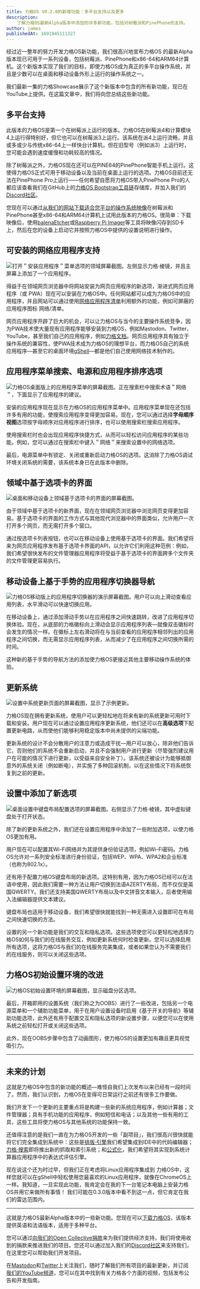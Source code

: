 ```yaml
---
title: 力格OS V0.2.0的新增功能：多平台支持以及更多
description:
    了解力格OS最新Alpha版本中添加的许多新功能，包括对树莓派和PinePhone的支持。
author: james
publishedAt: 1691945111327
---
```


经过近一整年的努力开发力格OS新功能，我们很高兴地宣布力格OS 的最新Alpha版本现已可用于一系列设备，包括树莓派、PinePhone和x86-64和ARM64计算机。这个新版本实现了我们的目标，即使力格OS成为真正的多平台操作系统，并且是少数可以在桌面和移动设备外形上运行的操作系统之一。

我们最新一集的力格Showcase展示了这个新版本中包含的所有新功能，现已在YouTube上提供。在这篇文章中，我们将向您总结这些新功能。

<!-- TODO: Add YouTube link -->

## 多平台支持
<!-- TODO: Add image -->

此版本的力格OS是第一个在树莓派上运行的版本。力格OS在树莓派4和计算模块4上运行得特别好，但它也可以在树莓派3上运行。该系统在派4上运行流畅，并且或多或少与传统x86-64上一样快台计算机，但在旧型号（例如派3）上运行时，您可能会遇到速度缓慢和功耗较高的情况。

除了树莓派之外，力格OS现在还可以在PINE64的PinePhone智能手机上运行。这使得力格OS正式可用于移动设备以及当前在桌面上运行的选项。力格OS目前还无法在PinePhone Pro上运行——任何希望自愿将力格OS带入PinePhone Pro的人都应该查看我们在GitHub上的[力格OS Bootstrap工具链](https://github.com/LiveGTech/OS-Bootstrap)存储库，并加入我们的[Discord社区](https://discord.gg/pTYsJME9xH)。

您现在可以通过[从我们的网站下载适合您平台的操作系统映像](/os/get)在树莓派和PinePhone甚至x86-64和ARM64计算机上试用此版本的力格OS。很简单：下载映像后，使用[balenaEtcher](https://etcher.balena.io)或[Raspberry Pi Imager](https://www.raspberrypi.com/software)等工具将映像闪存到SD卡上，然后在您的设备上启动它并按照力格OS中提供的设置说明进行操作。

## 可安装的网络应用程序支持
![打开＂安装应用程序＂菜单选项的领域屏幕截图。左侧显示力格·棱镜，并且主屏幕上添加了一个应用程序。](/media/blog/new-in-os-0-2-0/install-app.png)

得益于在领域网页浏览器中将网站安装为网页应用程序的新选项，渐进式网页应用程序（或 PWA）现在可以安装在力格OS中。任何网站都可以成为力格OS中的应用程序，并且网站可以通过使用[网络应用程序清单](https://developer.mozilla.org/en-US/docs/Web/Manifest)利用额外的功能，例如可屏蔽的应用程序图标 网络/清单。

网页应用程序开辟了巨大的机会，可以让力格OS与当今的主要操作系统竞争，因为PWA技术使大量现有应用程序能够安装到力格OS，例如Mastodon、Twitter、YouTube，甚至我们自己的应用程序，例如[力格文档](https://docs.liveg.tech)。网页应用程序具有独立于操作系统的兼容性，使PWA技术成为力格OS的理想平台，而力格OS自己的系统应用程序—甚至它的桌面环境[gShell](https://github.com/LiveGTech/gShell)—都是他们自己使用网络技术制作的。

## 应用程序菜单搜索、电源和应用程序排序选项
![力格OS桌面版上的应用程序菜单的屏幕截图。正在搜索栏中搜索术语＂网络＂，下面显示了应用程序的建议。](/media/blog/new-in-os-0-2-0/app-menu.png)

安装的应用程序现在显示在力格OS的应用程序菜单中。应用程序菜单现在还包括许多有用的功能，使搜索应用程序变得更加容易。现在，您可以通过选择**字母顺序视图**选项按字母顺序对应用程序进行排序，也可以使用搜索栏搜索应用程序。

使用搜索栏时也会出现应用程序快捷方式，从而可以轻松访问应用程序的某些功能。例如，您可以通过在搜索栏中键入＂网络＂来搜索设置中的网络选项。

最后，电源菜单中有锁定、关闭或重新启动力格OS的选项。这消除了力格OS调试环境关闭系统的需要，该系统本身已在此版本中删除。

## 领域中基于选项卡的界面
![桌面和移动设备上领域基于选项卡的界面的屏幕截图。](/media/blog/new-in-os-0-2-0/sphere-tabs.png)

由于领域中基于选项卡的新界面，现在在领域网页浏览器中浏览网页变得更加容易。基于选项卡的界面的工作方式与其他现代浏览器中的界面类似，允许用户一次打开多个网页，而无需打开多个窗口。

通过按选项卡列表按钮，也可以在移动设备上使用基于选项卡的界面。我们希望将来为网页应用程序发布基于选项卡界面的API，以允许它们利用这种范例：例如，我们希望很快发布的文件管理器应用程序将受益于基于选项卡的界面跨多个文件夹的文件管理更容易执行。

## 移动设备上基于手势的应用程序切换器导航
![力格OS移动版上的应用程序切换器的演示屏幕截图。用户可以向上滑动查看应用列表，水平滑动可以快速切换应用。](/media/blog/new-in-os-0-2-0/gesture-switcher.png)

在移动设备上，通过添加滑动手势以在应用程序之间快速跳转，改进了应用程序切换体验。现在，从底部的力格徽标向上滑动会显示应用程序列表—就像双击徽标时会发生的情况一样。在徽标上左右滑动将在与当前查看的应用程序相邻列出的应用程序之间切换，而无需显示应用程序列表，从而减少了在应用程序之间切换所需的时间。

这种新的基于手势的导航方法的添加使力格OS更接近其他主要移动操作系统的体验。

## 更新系统
![设置中系统更新页面的屏幕截图，显示了示例更新。](/media/blog/new-in-os-0-2-0/update-system.png)

力格OS现在拥有更新系统，使用户可以更轻松地在将来有新的系统更新可用时下载和安装。用户现在可以通过设置应用程序更新系统，他们还可以在**高级选项**下配置更新电路，从而使他们能够利用稳定版本中尚未提供的尖端功能。

更新系统的设计不会分散用户的注意力或造成干扰—用户可以放心，除非他们告诉它，否则他们的系统不会重新启动，并且不会强制用户进行更新（尽管强烈建议用户在可能的情况下进行更新，以受益来自安全补丁）。该系统还被设计为能够抵御意外的系统关闭（例如断电），并实施了多种回滚机制，以在这些情况下将系统恢复到之前的更新。

## 设置中添加了新选项
![桌面设置中键盘布局配置选项的屏幕截图。右侧显示了力格·棱镜，其中虚拟键盘处于打开状态。](/media/blog/new-in-os-0-2-0/keyboard-layouts.png)

除了新的更新系统之外，我们还在设置应用程序中添加了一些附加选项，以使力格OS更加有用。

用户现在可以配置其Wi-Fi网络并为其提供身份验证选项，例如Wi-Fi密码。力格OS允许对一系列安全标准进行身份验证，包括WEP、WPA、WPA2和企业标准（也称为802.1x）。

还有用于配置力格OS键盘布局的新选项。这特别有用，因为力格OS已经可以在法语中使用，因此我们需要一种方法让用户切换到法语AZERTY布局，而不仅仅是英国QWERTY。我们还支持美国QWERTY布局以及中文拼音文本输入，后者使用输入法编辑器提供文本建议。

键盘布局也适用于移动设备，我们希望很快就能找到一种无需进入设置即可在布局之间快速切换的方法。

设置的另一个新功能是我们的交互和隐私选项。这些选项使您可以更轻松地选择力格OS如何与我们的在线服务交互，例如更新系统何时检查更新。您可以选择启用所有选项，这将力格OS与我们的在线服务完美集成，或者如果您认为不需要我们的在线服务，则可以关闭这些选项。

## 力格OS初始设置环境的改进
![力格OS初始设置环境的屏幕截图，显示磁盘分区选项。](/media/blog/new-in-os-0-2-0/oobs.png)

最后，开箱即用的设置系统（我们称之为OOBS）进行了一些改进，包括另一个电源菜单和一个辅助功能菜单，用于在用户设置设备时启用《基于开关的导航》等辅助功能选项，此外还有用于配置交互和隐私选项的新设置步骤，以便您可以在使用系统之前轻松打开或关闭这些选项。

此外，现在OOBS步骤中包含了动画图形，使力格OS的设置更加有趣且更具视觉吸引力。

---

## 未来的计划
这就是力格OS中包含的新功能的概述—难怪自我们上次发布以来已经有一段时间了。然而，我们认识到，力格OS在变得可日常运行之前还有很多工作要做。

我们开发下一个更新的主要重点将是构建一些新的系统应用程序，例如计算器；文件管理器；具有手机功能的应用程序，例如短信和电话；以及其他一些有用的工具，这些工具将使力格OS与其他系统的功能保持一致。

还值得注意的是我们一直在为力格OS开发的一些「副项目」，我们很高兴很快就能将它们完全集成到系统中：这些是[排版·引擎](https://github.com/LiveGTech/Typeset-Engine)我们希望集成到IDE中的代码编辑器；[力格·搜索](https://search.liveg.tech)即将推出新的抓取和索引系统；和[公式化](https://github.com/LiveGTech/Formulaic)，我们希望将其实现到系统计算器应用程序中的表达式评估引擎。

现在说这个还为时过早，但我们正在考虑将Linux应用程序集成到 力格OS中，这样您就可以在gShell中轻松使用您最喜欢的Linux应用程序，就像在ChromeOS上一样。我知道，一旦实现此功能，我肯定会在我的下一台笔记本电脑上安装力格OS并用它来做所有事情！ 我们可能在0.3.0版本中看不到这一点，但它肯定在我们的雷达范围内。

---

这就是力格OS最新Alpha版本中的一些新功能。您现在可以[下载力格OS](/os/get)，该版本提供英语和法语版本，适用于多种平台。

您可以通过[向我们的Open Collective捐款](https://opencollective.com/liveg)来为我们提供经济支持，我们将使用收到的捐款来推进我们的项目。您还可以通过加入我们的[Discord社区](https://discord.gg/pTYsJME9xH)来支持我们，在这里您可以帮助我们开发项目。

在[Mastodon](https://mastodon.social/@liveg)和[Twitter](https://twitter.com/LiveGTech)上关注我们，随时了解我们所有项目的最新更新，并订阅 [我们的YouTube频道](https://youtube.com/@liveg)，您可以在其中找到有关力格各个方面的视频，包括发布公告和开发指南。